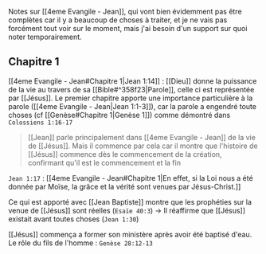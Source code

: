 Notes sur [[4eme Evangile - Jean]], qui vont bien évidemment pas être complètes car il y a beaucoup de choses à traiter, et je ne vais pas forcément tout voir sur le moment, mais j'ai besoin d'un support sur quoi noter temporairement.
## Chapitre 1
[[4eme Evangile - Jean#Chapitre 1|Jean 1:14]] : [[Dieu]] donne la puissance de la vie au travers de sa [[Bible#^358f23|Parole]], celle ci est représentée par [[Jésus]].
Le premier chapitre apporte une importance particulière à la parole ([[4eme Evangile - Jean|Jean 1:1-3]]), car la parole a engendré toute choses (cf [[Genèse#Chapitre 1|Genèse 1]]) comme démontré dans `Colossiens 1:16-17`
> [[Jean]] parle principalement dans [[4eme Evangile - Jean]] de la vie de [[Jésus]]. Mais il commence par cela car il montre que l'histoire de [[Jésus]] commence dès le commencement de la création, confirmant qu'il est le commencement et la fin

`Jean 1:17` : [[4eme Evangile - Jean#Chapitre 1|En effet, si la Loi nous a été donnée par Moïse, la grâce et la vérité sont venues par Jésus-Christ.]]

Ce qui est apporté avec [[Jean Baptiste]] montre que les prophéties sur la venue de [[Jésus]] sont réelles (`Esaïe 40:3`) -> Il réaffirme que [[Jésus]] existait avant toutes choses (`Jean 1:30`)

[[Jésus]] commença a former son ministère après avoir été baptisé d'eau.
Le rôle du fils de l'homme : `Genèse 28:12-13`